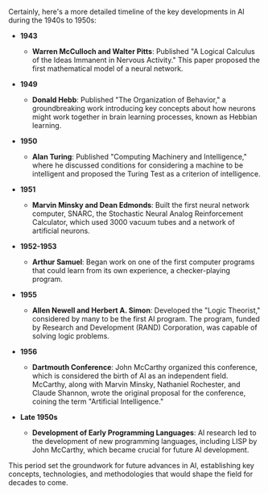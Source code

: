 Certainly, here's a more detailed timeline of the key developments in AI during the 1940s to 1950s:

- **1943**
  - **Warren McCulloch and Walter Pitts**: Published "A Logical Calculus of the Ideas Immanent in Nervous Activity." This paper proposed the first mathematical model of a neural network.

- **1949**
  - **Donald Hebb**: Published "The Organization of Behavior," a groundbreaking work introducing key concepts about how neurons might work together in brain learning processes, known as Hebbian learning.

- **1950**
  - **Alan Turing**: Published "Computing Machinery and Intelligence," where he discussed conditions for considering a machine to be intelligent and proposed the Turing Test as a criterion of intelligence.

- **1951**
  - **Marvin Minsky and Dean Edmonds**: Built the first neural network computer, SNARC, the Stochastic Neural Analog Reinforcement Calculator, which used 3000 vacuum tubes and a network of artificial neurons.

- **1952-1953**
  - **Arthur Samuel**: Began work on one of the first computer programs that could learn from its own experience, a checker-playing program.

- **1955**
  - **Allen Newell and Herbert A. Simon**: Developed the "Logic Theorist," considered by many to be the first AI program. The program, funded by Research and Development (RAND) Corporation, was capable of solving logic problems.

- **1956**
  - **Dartmouth Conference**: John McCarthy organized this conference, which is considered the birth of AI as an independent field. McCarthy, along with Marvin Minsky, Nathaniel Rochester, and Claude Shannon, wrote the original proposal for the conference, coining the term "Artificial Intelligence."

- **Late 1950s**
  - **Development of Early Programming Languages**: AI research led to the development of new programming languages, including LISP by John McCarthy, which became crucial for future AI development.

This period set the groundwork for future advances in AI, establishing key concepts, technologies, and methodologies that would shape the field for decades to come.